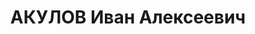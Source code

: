 ---
title: АКУЛОВ Иван Алексеевич
description: 'Род. в 1888, г. Ленинград, русский, член ВКП(б) в 1907-1937. Проживал:
  г. Москва, Троицкая ул., д. 10. Член бюро КПК при ЦК ВКП(б), секретарь ЦИК СССР
  (Первый зам. председателя ОГПУ в 1931-1932 гг., Прокурор СССР в 1933-1935 гг.)

  Арестован 23.07.1937. Обв.: "участие в контрреволюционном военном заговоре в РККА".
  Приговор: ВК ВС СССР, 29.10.1937 – ВМН. Расстрелян 30.10.1937, г.Москва'
---